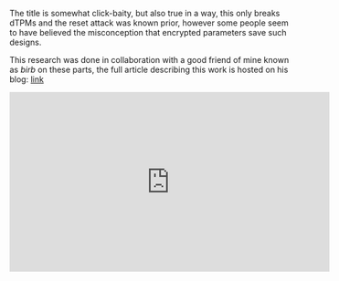 <!--GEN_META
GEN_TITLE=It's not just Bitlocker, all linux TPM encryption is broken too
GEN_DESCRIPTION=We demonstrate a bypass of Linux TPM FDE
GEN_KEYWORDS=tpm,reset,fde
GEN_AUTHOR=Mate Kukri,birb007
GEN_TIMESTAMP=2024-02-15 23:08
GEN_COPYRIGHT=Copyright (C) birb007, Mate Kukri, 2023-2024
-->

The title is somewhat click-baity, but also true in a way, this only breaks
dTPMs and the reset attack was known prior, however some people seem to have
believed the misconception that encrypted parameters save such designs.

This research was done in collaboration with a good friend of mine known as
_birb_ on these parts, the full article describing this work is hosted on
his blog: <a href="https://hacky.solutions/blog/2024/02/tpm-attack">link</a>

<iframe width="560" height="315" src="https://www.youtube.com/embed/oY7tCZH2w60?si=qfCyHHxsrOyiiMYd" title="YouTube video player" frameborder="0" allow="accelerometer; autoplay; clipboard-write; encrypted-media; gyroscope; picture-in-picture; web-share" allowfullscreen></iframe>
